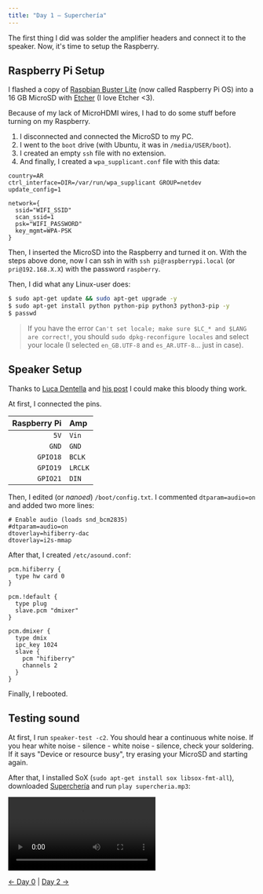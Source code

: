 ```yaml
---
title: "Day 1 — Superchería"
---
```


The first thing I did was solder the amplifier headers and connect it to the speaker. Now, it's time to setup the Raspberry.

## Raspberry Pi Setup

I flashed a copy of [Raspbian Buster Lite](https://www.raspberrypi.org/downloads/raspberry-pi-os/) (now called Raspberry Pi OS) into a 16 GB MicroSD with [Etcher](https://www.balena.io/etcher/) (I love Etcher <3).

Because of my lack of MicroHDMI wires, I had to do some stuff before turning on my Raspberry.

1. I disconnected and connected the MicroSD to my PC.
2. I went to the `boot` drive (with Ubuntu, it was in `/media/USER/boot`).
3. I created an empty `ssh` file with no extension.
4. And finally, I created a `wpa_supplicant.conf` file with this data:
```
country=AR
ctrl_interface=DIR=/var/run/wpa_supplicant GROUP=netdev
update_config=1

network={
  ssid="WIFI_SSID"
  scan_ssid=1
  psk="WIFI_PASSWORD"
  key_mgmt=WPA-PSK
}
```

Then, I inserted the MicroSD into the Raspberry and turned it on. With the steps above done, now I can ssh in with `ssh pi@raspberrypi.local` (or `pri@192.168.X.X`) with the password `raspberry`.

Then, I did what any Linux-user does:
```bash
$ sudo apt-get update && sudo apt-get upgrade -y
$ sudo apt-get install python python-pip python3 python3-pip -y
$ passwd
```

> If you have the error `Can't set locale; make sure $LC_* and $LANG are correct!`, you should `sudo dpkg-reconfigure locales` and select your locale (I selected `en_GB.UTF-8` and `es_AR.UTF-8`... just in case).

## Speaker Setup

Thanks to [Luca Dentella](http://www.lucadentella.it/) and [his post](http://www.lucadentella.it/en/2017/04/26/raspberry-pi-zero-audio-output-via-i2s/) I could make this bloody thing work.

At first, I connected the pins.

| Raspberry Pi | Amp     |
| -----------: | :------ |
|         `5V` | `Vin`   |
|        `GND` | `GND`   |
|     `GPIO18` | `BCLK`  |
|     `GPIO19` | `LRCLK` |
|     `GPIO21` | `DIN`   |

Then, I edited (or *nanoed*) `/boot/config.txt`. I commented `dtparam=audio=on` and added two more lines:
```
# Enable audio (loads snd_bcm2835)
#dtparam=audio=on
dtoverlay=hifiberry-dac
dtoverlay=i2s-mmap
```

After that, I created `/etc/asound.conf`:
```
pcm.hifiberry {
  type hw card 0
}

pcm.!default {
  type plug
  slave.pcm "dmixer"
}

pcm.dmixer {
  type dmix
  ipc_key 1024
  slave {
    pcm "hifiberry"
    channels 2
  }
}
```

Finally, I rebooted.

## Testing sound

At first, I run `speaker-test -c2`. You should hear a continuous white noise. If you hear white noise - silence - white noise - silence, check your soldering. If it says "Device or resource busy", try erasing your MicroSD and starting again.

After that, I installed SoX (`sudo apt-get install sox libsox-fmt-all`), downloaded [Superchería](https://www.youtube.com/watch?v=bA3ePHU00KY) and run `play supercheria.mp3`:

![@direct This one's for Vitale for helping me with the Amp](/images/docs/the-cloc/supercheria.mp4)

[&larr; Day 0](/docs/the-cloc/day-0) | [Day 2 &rarr;](/docs/the-cloc/day-2)